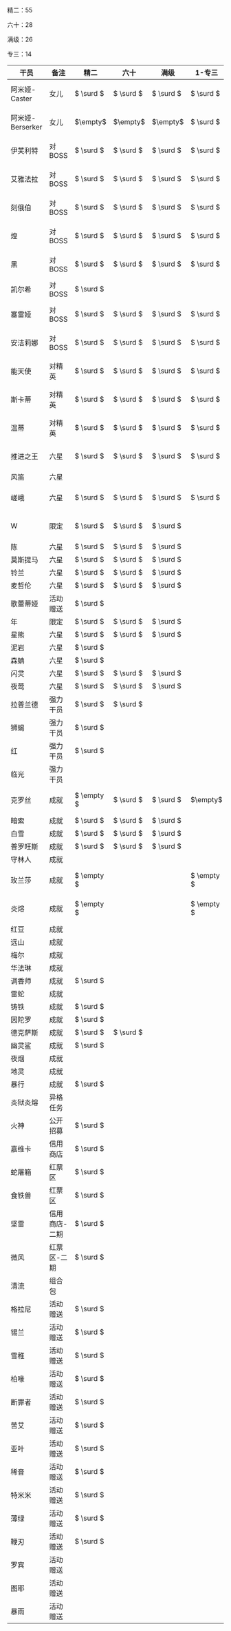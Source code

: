 精二：55

六十：28

满级：26

专三：14

| 干员 | 备注 | 精二 | 六十 | 满级 | 1-专三 | 2-专三 | 3-专三 |
| ---- | ---- | ------ | ------ | ------ | ---- | ---- | ---- |
| 阿米娅-Caster | 女儿 | $ \surd $ | $ \surd $ | $ \surd $ | $ \surd $ | $ \surd $ | $ \surd $ |
| 阿米娅-Berserker | 女儿 | $\empty$ | $\empty$ | $\empty$ | $ \surd $ | $ \surd $ | $\empty$ |
| 伊芙利特 | 对BOSS | $ \surd $ | $ \surd $ | $ \surd $ | $ \surd $ | $ \surd $ | $ \surd $ |
| 艾雅法拉 | 对BOSS | $ \surd $ | $ \surd $ | $ \surd $ | $ \surd $ | $ \surd $ | $ \surd $ |
| 刻俄伯 | 对BOSS | $ \surd $ | $ \surd $ | $ \surd $ | $ \surd $ | $ \surd $ | $ \surd $ |
| 煌 | 对BOSS | $ \surd $ | $ \surd $ | $ \surd $ | $ \surd $ | $ \surd $ | $ \surd $ |
| 黑 | 对BOSS | $ \surd $ | $ \surd $ | $ \surd $ | $ \surd $ | $ \surd $ | $ \surd $ |
| 凯尔希 |对BOSS | $ \surd $ |  |  |  |  |  |
| 塞雷娅 | 对BOSS | $ \surd $ | $ \surd $ | $ \surd $ | $ \surd $ | $ \surd $ | $ \surd $ |
| 安洁莉娜 | 对BOSS | $ \surd $ | $ \surd $ | $ \surd $ | $ \surd $ | $ \surd $ | $ \surd $ |
| 能天使 | 对精英 | $ \surd $ | $ \surd $ | $ \surd $ | $ \surd $ | $ \surd $ | $ \surd $ |
| 斯卡蒂 | 对精英 | $ \surd $ | $ \surd $ | $ \surd $ | $ \surd $ | $ \surd $ | $ \surd $ |
| 温蒂 | 对精英 | $ \surd $ | $ \surd $ | $ \surd $ | $ \surd $ | $ \surd $ | $ \surd $ |
| 推进之王 | 六星 | $ \surd $ | $ \surd $ | $ \surd $ | $ \surd $ | $ \surd $ | $ \surd $ |
| 风笛 | 六星 |  |  |  |  |  |  |
| 嵯峨 | 六星 | $ \surd $ | $ \surd $ | $ \surd $ | $ \surd $ | $ \surd $ | $ \surd $ |
| W | 限定 | $ \surd $ | $ \surd $ | $ \surd $ |  | $ \surd $ | $ \surd $ |
| 陈 | 六星 | $ \surd $ | $ \surd $ | $ \surd $ |  |  |  |
| 莫斯提马 | 六星 | $ \surd $ | $ \surd $ | $ \surd $ |  |  |  |
| 铃兰 | 六星 | $ \surd $ | $ \surd $ | $ \surd $ |  |  |  |
| 麦哲伦 | 六星 | $ \surd $ | $ \surd $ | $ \surd $ |  |  |  |
| 歌蕾蒂娅 | 活动赠送 | $ \surd $ | | | | | |
| 年 | 限定 | $ \surd $ | $ \surd $ | $ \surd $ |  |  |  |
| 星熊 | 六星 | $ \surd $ | $ \surd $ | $ \surd $ |  |  |  |
| 泥岩 | 六星 | $ \surd $ |  |  |  |  |  |
| 森蚺 | 六星 | $ \surd $ |  |  |  |  |  |
| 闪灵 | 六星 | $ \surd $ | $ \surd $ | $ \surd $ |  |  |  |
| 夜莺 | 六星 | $ \surd $ | $ \surd $ | $ \surd $ |  |  |  |
| 拉普兰德 | 强力干员 | $ \surd $ | $ \surd $ |  |  |  |$\empty$|
| 狮蝎 | 强力干员 | $ \surd $ |  | | | |$\empty$|
| 红 | 强力干员 | $ \surd $ |  | | |  |$\empty$|
| 临光 | 强力干员 |  |  | | |  |$\empty$|
| 克罗丝 | 成就 | $ \empty $ | $ \surd $ | $ \surd $ | $\empty$ | $ \empty $ | $\empty$ |
| 暗索 | 成就 | $ \surd $ | $ \surd $ | $ \surd $ |  |  | $\empty$ |
| 白雪 | 成就 | $ \surd $  | $ \surd $ | $ \surd $ |  |  | $\empty$ |
| 普罗旺斯 | 成就 | $ \surd $ | $ \surd $ | $ \surd $ |  |  | $\empty$ |
| 守林人 | 成就 |            |            |           |  |  | $\empty$ |
| 玫兰莎 | 成就 | $ \empty $ |  | | $ \empty $ | $ \empty $ | $ \empty $ |
| 炎熔 | 成就 | $ \empty $ |  | | $ \empty $ | $ \empty $ | $ \empty $ |
| 红豆 | 成就 | | | | | | $\empty$ |
| 远山 | 成就 | | | | | | $\empty$ |
| 梅尔 | 成就 | | | | | | $\empty$ |
| 华法琳 | 成就 | | | | | | $\empty$ |
| 调香师 | 成就 | $ \surd $ |  | | | | $\empty$ |
| 雷蛇 | 成就 |  |  | | | | $\empty$ |
| 铸铁 | 成就 | $ \surd $ |  |  |  |  | $\empty$ |
| 因陀罗 | 成就 | $ \surd $ |  |  |  |  | $\empty$ |
| 德克萨斯 | 成就 | $ \surd $ | $ \surd $ |      |        |        | $\empty$ |
| 幽灵鲨 | 成就 | $ \surd $ |  |      |        |        | $\empty$ |
| 夜烟 | 成就 |  |  | | | | $\empty$ |
| 地灵 | 成就 | | | | | | $\empty$ |
| 暴行 | 成就 | $ \surd $ |  |  |  |  | $\empty$ |
| 炎狱炎熔 | 异格任务 | | | | | | $\empty$ |
| 火神 | 公开招募 | $ \surd $ |  |  |  |  | $\empty$ |
| 嘉维卡 | 信用商店 | $ \surd $ |  |  |  |  | $\empty$ |
| 蛇屠箱 | 红票区 | $ \surd $ |  |  |  |  | $\empty$ |
| 食铁兽 | 红票区 | $ \surd $ |  |  |  |  | $\empty$ |
| 坚雷 | 信用商店-二期 | $ \surd $ |  |  |  |  | $\empty$ |
| 微风 | 红票区-二期 | $ \surd $ |  |  |  |  | $\empty$ |
| 清流 | 组合包 | | | | | | $\empty$ |
| 格拉尼 | 活动赠送 | $ \surd $ |  |  |  |  | $\empty$ |
| 锡兰 | 活动赠送 | $ \surd $ |  |  |  |  | $\empty$ |
| 雪稚 | 活动赠送 | $ \surd $ |  |  |  |  | $\empty$ |
| 柏喙 | 活动赠送 | $ \surd $ |  |  |  |  | $\empty$ |
| 断罪者 | 活动赠送 | $ \surd $ |  |  |  |  | $\empty$ |
| 苦艾 | 活动赠送 | $ \surd $ |  |  |  |  | $\empty$ |
| 亚叶 | 活动赠送 | $ \surd $ |  |  |  |  | $\empty$ |
| 稀音 | 活动赠送 | $ \surd $ |  |  |  |  | $\empty$ |
| 特米米 | 活动赠送 | $ \surd $ |  |  |  |  | $\empty$ |
| 薄绿 | 活动赠送 | $ \surd $ |  |  |  |  | $\empty$ |
| 鞭刃 | 活动赠送 | $ \surd $ |  |  |  |  | $\empty$ |
| 罗宾 | 活动赠送 |  |  | | | | $\empty$ |
| 图耶 | 活动赠送 |  |  | | | | $\empty$ |
| 暴雨 | 活动赠送 | | | | | | $\empty$ |
